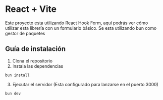 # React + Vite

Este proyecto esta utilizando React Hook Form, aquí podrás ver cómo utilizar esta librería con un formulario básico. Se esta utilizando bun como gestor de paquetes

## Guía de instalación

1. Clona el repositorio
2. Instala las dependencias

```
bun install
```

3. Ejecutar el servidor (Esta configurado para lanzarse en el puerto 3000)

```
bun dev
```
